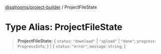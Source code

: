 [@sqlrooms/project-builder](../index.md) / ProjectFileState

# Type Alias: ProjectFileState

> **ProjectFileState**: \{ `status`: `"download"` \| `"upload"` \| `"done"`; `progress`: `ProgressInfo`; \} \| \{ `status`: `"error"`; `message`: `string`; \}
